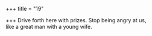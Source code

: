 +++
title = "19"

+++
Drive forth here with prizes. Stop being angry at us,  
like a great man with a young wife.  